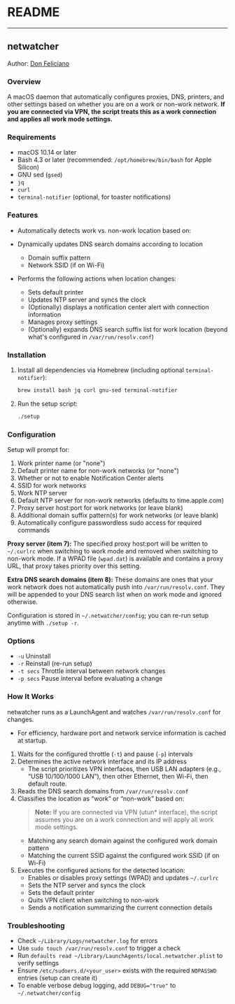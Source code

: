 # README
***

## netwatcher
[id]: don@effinthing.com "Don Feliciano"
Author: [Don Feliciano][id]<br />

### Overview
A macOS daemon that automatically configures proxies, DNS, printers, and other settings based on whether you are on a work or non-work network.
**If you are connected via VPN, the script treats this as a work connection and applies all work mode settings.**

### Requirements

- macOS 10.14 or later
- Bash 4.3 or later (recommended: `/opt/homebrew/bin/bash` for Apple Silicon)
- GNU sed (`gsed`)
- `jq`
- `curl`
- `terminal-notifier` (optional, for toaster notifications)

### Features

- Automatically detects work vs. non-work location based on:
- Dynamically updates DNS search domains according to location
  - Domain suffix pattern
  - Network SSID (if on Wi-Fi)

- Performs the following actions when location changes:
  - Sets default printer
  - Updates NTP server and syncs the clock
  - (Optionally) displays a notification center alert with connection information
  - Manages proxy settings
  - (Optionally) expands DNS search suffix list for work location (beyond what's configured in `/var/run/resolv.conf`)

### Installation

1. Install all dependencies via Homebrew (including optional `terminal-notifier`):
   ```bash
   brew install bash jq curl gnu-sed terminal-notifier
   ```
2. Run the setup script:
   ```bash
   ./setup
   ```

### Configuration

Setup will prompt for:
  1. Work printer name (or "none")
  2. Default printer name for non-work networks (or "none")
  3. Whether or not to enable Notification Center alerts
  4. SSID for work networks
  5. Work NTP server
  6. Default NTP server for non-work networks (defaults to time.apple.com)
  7. Proxy server host:port for work networks (or leave blank)
  8. Additional domain suffix pattern(s) for work networks (or leave blank)
  9. Automatically configure passwordless sudo access for required commands

**Proxy server (item 7):**
The specified proxy host:port will be written to `~/.curlrc` when switching to work mode and removed when switching to non-work mode. If a WPAD file (`wpad.dat`) is available and contains a proxy URL, that proxy takes priority over this setting.

**Extra DNS search domains (item 8):**
These domains are ones that your work network does not automatically push into `/var/run/resolv.conf`. They will be appended to your DNS search list when on work mode and ignored otherwise.

Configuration is stored in `~/.netwatcher/config`; you can re-run setup anytime with `./setup -r`.

### Options

- `-u` Uninstall
- `-r` Reinstall (re-run setup)
- `-t secs` Throttle interval between network changes
- `-p secs` Pause interval before evaluating a change

### How It Works

netwatcher runs as a LaunchAgent and watches `/var/run/resolv.conf` for changes.
- For efficiency, hardware port and network service information is cached at startup.

1. Waits for the configured throttle (`-t`) and pause (`-p`) intervals
2. Determines the active network interface and its IP address
    - The script prioritizes VPN interfaces, then USB LAN adapters (e.g., “USB 10/100/1000 LAN”), then other Ethernet, then Wi-Fi, then default route.
3. Reads the DNS search domains from `/var/run/resolv.conf`
4. Classifies the location as “work” or “non-work” based on:
   > **Note:** If you are connected via VPN (utun* interface), the script assumes you are on a work connection and will apply all work mode settings.
   - Matching any search domain against the configured work domain pattern
   - Matching the current SSID against the configured work SSID (if on Wi-Fi)
5. Executes the configured actions for the detected location:
   - Enables or disables proxy settings (WPAD) and updates `~/.curlrc`
   - Sets the NTP server and syncs the clock
   - Sets the default printer
   - Quits VPN client when switching to non-work
   - Sends a notification summarizing the current connection details

### Troubleshooting

- Check `~/Library/Logs/netwatcher.log` for errors
- Use `sudo touch /var/run/resolv.conf` to trigger a check
- Run `defaults read ~/Library/LaunchAgents/local.netwatcher.plist` to verify settings
- Ensure `/etc/sudoers.d/<your_user>` exists with the required `NOPASSWD` entries (setup can create it)
- To enable verbose debug logging, add `DEBUG="true"` to `~/.netwatcher/config`
